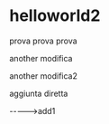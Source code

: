 # helloworld2
prova
prova prova


another modifica

another modifica2

aggiunta diretta

----->add1
